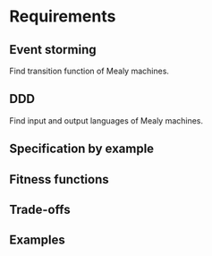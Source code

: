 # Requirements


## Event storming

Find transition function of Mealy machines.

## DDD

Find input and output languages of Mealy machines.

## Specification by example

## Fitness functions

## Trade-offs

## Examples
